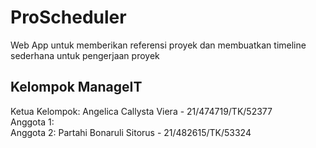 # ProScheduler

Web App untuk memberikan referensi proyek dan membuatkan timeline sederhana untuk pengerjaan proyek

## Kelompok ManageIT

Ketua Kelompok: Angelica Callysta Viera - 21/474719/TK/52377  
Anggota 1:  
Anggota 2: Partahi Bonaruli Sitorus - 21/482615/TK/53324
